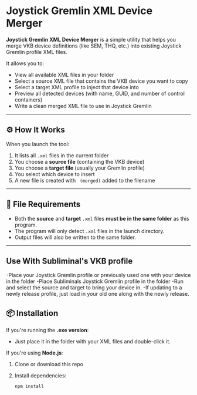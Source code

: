 # Joystick Gremlin XML Device Merger

**Joystick Gremlin XML Device Merger** is a simple utility that helps you merge VKB device definitions (like SEM, THQ, etc.) into existing Joystick Gremlin profile XML files.

It allows you to:
- View all available XML files in your folder
- Select a source XML file that contains the VKB device you want to copy
- Select a target XML profile to inject that device into
- Preview all detected devices (with name, GUID, and number of control containers)
- Write a clean merged XML file to use in Joystick Gremlin

---

## ⚙️ How It Works

When you launch the tool:
1. It lists all `.xml` files in the current folder
2. You choose a **source file** (containing the VKB device)
3. You choose a **target file** (usually your Gremlin profile)
4. You select which device to insert
5. A new file is created with ` (merged)` added to the filename

---

## 📁 File Requirements

- Both the **source** and **target** `.xml` files **must be in the same folder** as this program.
- The program will only detect `.xml` files in the launch directory.
- Output files will also be written to the same folder.

---

## Use With Subliminal's VKB profile

-Place your Joystick Gremlin profile or previously used one with your device in the folder
-Place Subliminals Joystick Gremlin profile in the folder
-Run and select the source and target to bring your device in.
-If updating to a newly release profile, just load in your old one along with the newly release.

## 📦 Installation

If you're running the **.exe version**:
- Just place it in the folder with your XML files and double-click it.

If you're using **Node.js**:
1. Clone or download this repo
2. Install dependencies:

   ```bash
   npm install

